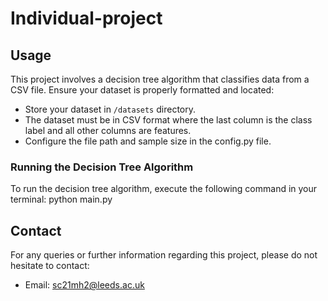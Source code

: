 # Individual-project

## Usage
This project involves a decision tree algorithm that classifies data from a CSV file. Ensure your dataset is properly formatted and located:
- Store your dataset in `/datasets` directory.
- The dataset must be in CSV format where the last column is the class label and all other columns are features.
- Configure the file path and sample size in the config.py file.

### Running the Decision Tree Algorithm
To run the decision tree algorithm, execute the following command in your terminal:
python main.py

## Contact
For any queries or further information regarding this project, please do not hesitate to contact:
- Email: sc21mh2@leeds.ac.uk